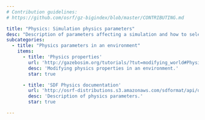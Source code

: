 ```yaml
---
# Contribution guidelines:
# https://github.com/osrf/gz-bigindex/blob/master/CONTRIBUTING.md 

title: "Physics: Simulation physics parameters"
desc: "Description of parameters affecting a simulation and how to select good values for every case."
subcategories: 
  - title: "Physics parameters in an environment"
    items: 
      - title: 'Physics properties'
        url: 'http://gazebosim.org/tutorials/?tut=modifying_world#PhysicsProperties'
        desc: 'Modifying physics properties in an environment.'
        star: true

      - title: 'SDF Physics documentation'
        url: 'http://osrf-distributions.s3.amazonaws.com/sdformat/api/dev.html#physics12'
        desc: 'Description of physics parameters.'
        star: true 

---
```

